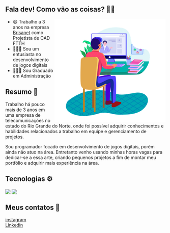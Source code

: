 <h2>Fala dev! Como vão as coisas? 👋😉</h2>

<img align="right" src="https://github.com/AndersonS7/AndersonS7/blob/main/img/man-computer.png" width="350"/>

- 😄 Trabalho a 3 anos na empresa [Brisanet](https://www.brisanet.com.br/) como Projetista de CAD FTTH
- 👨🏻‍💻 Sou um entusiasta no desenvolvimento de jogos digitais
- 👨🏻‍🎓 Sou Graduado em Administração

<h2>Resumo 📃</h2>

<p>
  Trabalho há pouco mais de 3 anos em uma empresa de telecomunicações no estado do Rio Grande do Norte, onde foi possível adquirir conhecimentos e habilidades relacionados a trabalho em equipe e gerenciamento de projetos.
</p>
<p>
  Sou programador focado em desenvolvimento de jogos digitais, porém ainda não atuo na área. Entretanto venho usando minhas horas vagas para dedicar-se a essa arte, criando pequenos projetos a fim de montar meu portfólio e adquirir mais experiência na área.
 </p>
 
 <h2>Tecnologias ⚙️</h2>

<div>
  <img align="center" src="https://cdn.jsdelivr.net/gh/devicons/devicon/icons/csharp/csharp-original.svg" width="30"/>
  <img align="center" src="https://cdn.jsdelivr.net/gh/devicons/devicon/icons/unity/unity-original-wordmark.svg" width="30"/>
</div>
  
<h2>Meus contatos 📱</h2>

<div>
  <a href="https://www.instagram.com/and_silva7/" target="_blank">
    instagram
  </a>
  <br>
  <a href="https://www.linkedin.com/in/anderson-silva-b7870520b/" target="_blank">
    Linkedin
  </a>
</div>

<!--
**AndersonS7/AndersonS7** is a ✨ _special_ ✨ repository because its `README.md` (this file) appears on your GitHub profile.
[![Linkedin Badge](https://www.linkedin.com/in/anderson-silva-b7870520b/)
[![Instagram Badge](https://www.instagram.com/and_silva7/)
Here are some ideas to get you started:

- 🔭 I’m currently working on ...
- 🌱 I’m currently learning ...
- 👯 I’m looking to collaborate on ...
- 🤔 I’m looking for help with ...
- 💬 Ask me about ...
- 📫 How to reach me: ...
- 😄 Pronouns: ...
- ⚡ Fun fact: ... 
-->
